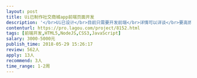 ```yaml
---                
layout: post       
title: Ui已制作社交商城app前端页面开发           
description: '</br>Ui已设计</br>目前只需要开发前端</br>详情可以详谈</br>要高效率的，愿意在最短的时间内完成工作的</br>由于工期非常紧，所以最好是待业或者是自由职业的开发人员，在工作时间可以及时和我沟通。</br>沟通最重要！</br>'     
contenturl: https://pro.lagou.com/project/8152.html      
tags: [前端开发,HTML5,NodeJS,CSS3,JavaScript]            
salary: 3000-5000元          
publish_time: 2018-05-29 15:26:17         
review: 562人                   
apply: 13人                   
recommend: 3人                   
time_range: 1-2周              
---                 
```

